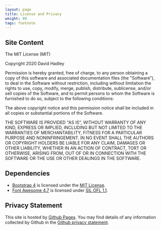 ```yaml
---
layout: page
title: License and Privacy
weight: 99
tags: footnote
---
```


## Site Content

The MIT License (MIT)

Copyright 2020 David Hadley

Permission is hereby granted, free of charge, to any person obtaining a copy of this software and associated documentation files (the "Software"), to deal in the Software without restriction, including without limitation the rights to use, copy, modify, merge, publish, distribute, sublicense, and/or sell copies of the Software, and to permit persons to whom the Software is furnished to do so, subject to the following conditions:

The above copyright notice and this permission notice shall be included in all copies or substantial portions of the Software.

THE SOFTWARE IS PROVIDED "AS IS", WITHOUT WARRANTY OF ANY KIND, EXPRESS OR IMPLIED, INCLUDING BUT NOT LIMITED TO THE WARRANTIES OF MERCHANTABILITY, FITNESS FOR A PARTICULAR PURPOSE AND NONINFRINGEMENT. IN NO EVENT SHALL THE AUTHORS OR COPYRIGHT HOLDERS BE LIABLE FOR ANY CLAIM, DAMAGES OR OTHER LIABILITY, WHETHER IN AN ACTION OF CONTRACT, TORT OR OTHERWISE, ARISING FROM, OUT OF OR IN CONNECTION WITH THE SOFTWARE OR THE USE OR OTHER DEALINGS IN THE SOFTWARE.

## Dependencies

- [Bootstrap 4](https://github.com/twbs/bootstrap/blob/main/LICENSE) is licensed under the [MIT License](https://github.com/twbs/bootstrap/blob/main/LICENSE).
- [Font Awesome 4.7](https://fontawesome.com/v4.7.0/) is licensed under [SIL OFL 1.1](http://scripts.sil.org/OFL).

## Privacy Statement

This site is hosted by [Github Pages](https://pages.github.com/). You may find details of any information collected by Github in the [Github privacy statement](https://docs.github.com/en/github/site-policy/github-privacy-statement).

